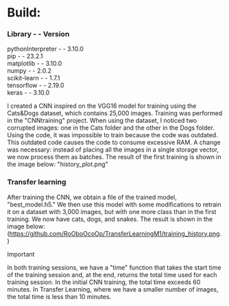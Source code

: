 # Build:

### Library - - Version ###

pythonInterpreter - - 3.10.0<br/>
pip - - 23.2.1<br/>
matplotlib - - 3.10.0<br/>
numpy - - 2.0.2<br/>
scikit-learn - - 1.7.1<br/>
tensorflow - - 2.19.0<br/>
keras - - 3.10.0<br/>


I created a CNN inspired on the VGG16 model for training using the Cats&Dogs dataset, which contains 25,000 images. Training was performed in the "CNNtraining" project.
When using the dataset, I noticed two corrupted images: one in the Cats folder and the other in the Dogs folder.
Using the code, it was impossible to train because the code was outdated. This outdated code causes
the code to consume excessive RAM.
A change was necessary: ​​instead of placing all the images in a single storage vector, we now process them as batches.
The result of the first training is shown in the image below:
"history_plot.png"

### Transfer learning ###
After training the CNN, we obtain a file of the trained model, "best_model.h5." We then use this model with some modifications to retrain it on a dataset with 3,000 images, but with one more class than in the first training. We now have cats,
dogs, and snakes.
The result is shown in the image below:
(https://github.com/RoOboOcoOp/TransferLearningM1/training_history.png.)

>[!Important]
>In both training sessions, we have a "time" function that takes the start time of the training session and, at the end, returns the total time used for each training session.
>In the initial CNN training, the total time exceeds 60 minutes. In Transfer Learning, where we have a smaller number of images, the total time is less than 10 minutes.
